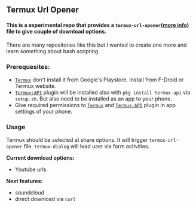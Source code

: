 
## Termux Url Opener

#### This is a experimental repo that provides a `termux-url-opener`[(more info)](https://wiki.termux.com/wiki/Intents_and_Hooks) file to give couple of download options.

There are many repositories like this but I wanted to create one more and learn something about bash scripting.

### Prerequesites:
- [`Termux`](https://f-droid.org/packages/com.termux.api/) don't install it from Google's Playstore. Install from F-Droid or Termux website.
- [`Termux:API`](https://f-droid.org/packages/com.termux.api/) plugin will be installed also with `pkg install termux-api` via `setup.sh`. But also need to be installed as an app to your phone.
- Give required permissions to [`Termux`](https://f-droid.org/packages/com.termux.api/) and [`Termux:API`](https://f-droid.org/packages/com.termux.api/) plugin in app settings of your phone.

### Usage

Termux should be selected at share options. It will trigger `termux-url-opener` file. `termux-dialog` will lead user via form activities.

**Current download options:**
- Youtube urls.

**Next features:**
- soundcloud
- direct download via `curl`
